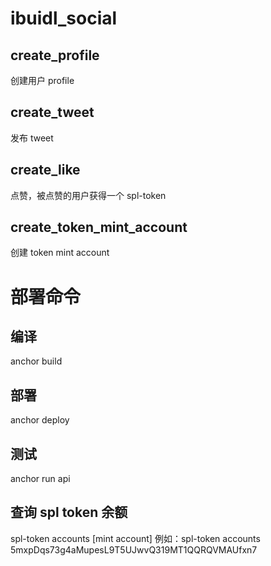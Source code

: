 # ibuidl_social

## create_profile

创建用户 profile

## create_tweet

发布 tweet

## create_like

点赞，被点赞的用户获得一个 spl-token

## create_token_mint_account

创建 token mint account

# 部署命令

## 编译

anchor build

## 部署

anchor deploy

## 测试

anchor run api

## 查询 spl token 余额

spl-token accounts [mint account]
例如：spl-token accounts 5mxpDqs73g4aMupesL9T5UJwvQ319MT1QQRQVMAUfxn7
